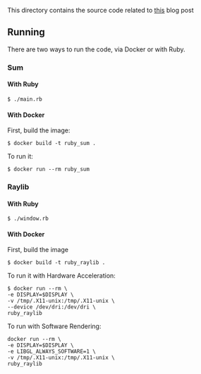 This directory contains the source code related to [this](https://blog.jmonka.xyz/1-extending-ruby) blog post

## Running

There are two ways to run the code, via Docker or with Ruby.

### Sum

#### With Ruby

```shell
$ ./main.rb
```

#### With Docker

First, build the image:

```shell
$ docker build -t ruby_sum .
```

To run it:

```shell
$ docker run --rm ruby_sum
```

### Raylib

#### With Ruby

```shell
$ ./window.rb
```

#### With Docker

First, build the image

```shell
$ docker build -t ruby_raylib .
```

To run it with Hardware Acceleration:

```shell
$ docker run --rm \
-e DISPLAY=$DISPLAY \
-v /tmp/.X11-unix:/tmp/.X11-unix \
--device /dev/dri:/dev/dri \
ruby_raylib
```

To run with Software Rendering:

```shell
docker run --rm \
-e DISPLAY=$DISPLAY \
-e LIBGL_ALWAYS_SOFTWARE=1 \
-v /tmp/.X11-unix:/tmp/.X11-unix \
ruby_raylib
```
